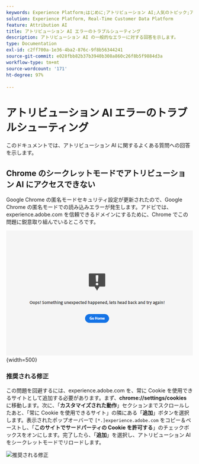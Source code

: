 ```yaml
---
keywords: Experience Platform;はじめに;アトリビューション AI;人気のトピック;アトリビューション AI の入力;アトリビューション AI の出力;アトリビューション AI のトラブルシューティング;顧客 AI のエラー
solution: Experience Platform, Real-Time Customer Data Platform
feature: Attribution AI
title: アトリビューション AI エラーのトラブルシューティング
description: アトリビューション AI の一般的なエラーに対する回答を示します。
type: Documentation
exl-id: c2ff700a-1e36-4ba2-876c-9f8b56344241
source-git-commit: e028fbb82b37b3940b308a860c26f8b5f9884d3a
workflow-type: tm+mt
source-wordcount: '171'
ht-degree: 97%

---
```


# アトリビューション AI エラーのトラブルシューティング

このドキュメントでは、アトリビューション AI に関するよくある質問への回答を示します。

## Chrome のシークレットモードでアトリビューション AI にアクセスできない

Google Chrome の匿名モードセキュリティ設定が更新されたので、Google Chrome の匿名モードでの読み込みエラーが発生します。アドビでは、experience.adobe.com を信頼できるドメインにするために、Chrome でこの問題に鋭意取り組んでいるところです。

![ エラー画像 ](./images/faq/error.PNG){width=500}

### 推奨される修正

この問題を回避するには、experience.adobe.com を、常に Cookie を使用できるサイトとして追加する必要があります。まず、**chrome://settings/cookies** に移動します。次に、「**カスタマイズされた動作**」セクションまでスクロールしたあと、「常に Cookie を使用できるサイト」の隣にある「**追加**」ボタンを選択します。表示されたポップオーバーで `[*.]experience.adobe.com` をコピー＆ペーストし、「**このサイトでサードパーティの Cookie を許可する**」のチェックボックスをオンにします。完了したら、「**追加**」を選択し、アトリビューション AI をシークレットモードでリロードします。

![推奨される修正](./images/faq/cookies2.gif)
